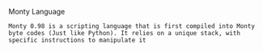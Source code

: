 Monty Language

	Monty 0.98 is a scripting language that is first compiled into Monty byte codes (Just like Python). It relies on a unique stack, with specific instructions to manipulate it
